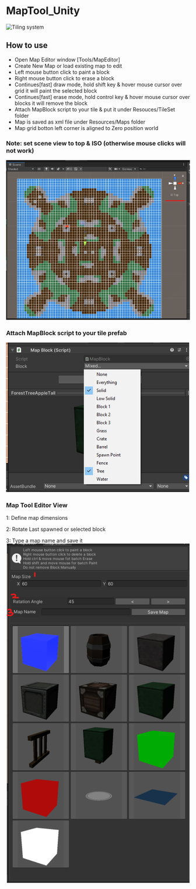 # MapTool_Unity

![Tiling system](https://github.com/Ahmed310/MapTool_Unity/blob/main/Screenshots/MapEditor.gif)

## How to use

- Open Map Editor window [Tools/MapEditor]
- Create New Map or load existing map to edit
- Left mouse button click to paint a block
- Right mouse button click to erase a block
- Continues[fast] draw mode, hold shift key & hover mouse cursor over grid it will paint the selected block
- Continues[fast] erase mode, hold control key & hover mouse cursor over blocks it will remove the block
- Attach MapBlock script to your tile & put it under Resouces/TileSet folder
- Map is saved as xml file under Resources/Maps folder
- Map grid botton left corner is aligned to Zero position world

### Note: set scene view to top & ISO (otherwise mouse clicks will not work)
<img src="https://github.com/Ahmed310/MapTool_Unity/blob/main/Screenshots/iso-view.png"/>

### Attach MapBlock script to your tile prefab 
<img src="https://github.com/Ahmed310/MapTool_Unity/blob/main/Screenshots/block-type.png"/>

### Map Tool Editor View

1: Define map dimensions

2: Rotate Last spawned or selected block

3: Type a map name and save it
<img src="https://github.com/Ahmed310/MapTool_Unity/blob/main/Screenshots/maptool_view.png"/>


